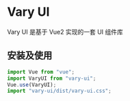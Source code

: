 # Vary UI

Vary UI 是基于 Vue2 实现的一套 UI 组件库

## 安装及使用

```js
import Vue from "vue";
import VaryUI from "vary-ui";
Vue.use(VaryUI);
import "vary-ui/dist/vary-ui.css";
```
